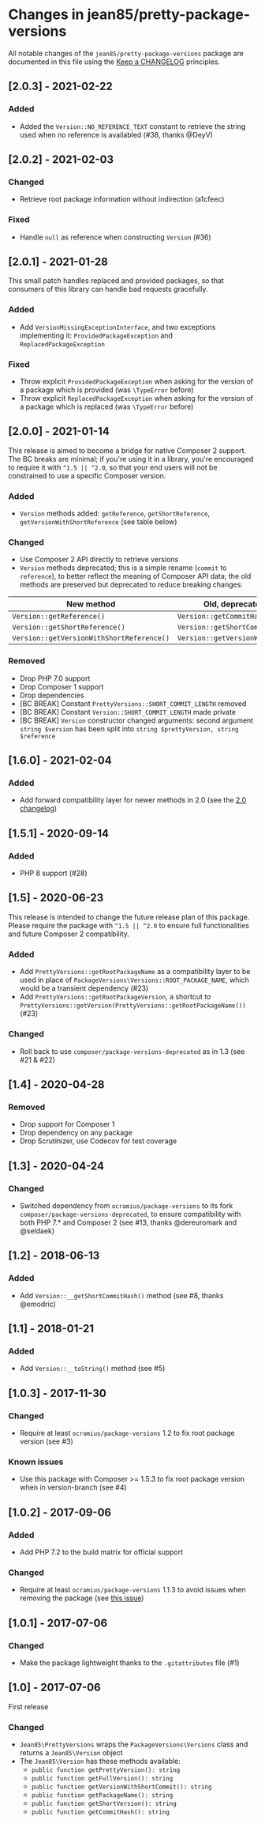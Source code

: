 # Changes in jean85/pretty-package-versions

All notable changes of the `jean85/pretty-package-versions` package are documented in this file using the 
[Keep a CHANGELOG](http://keepachangelog.com/) principles.

## [2.0.3] - 2021-02-22
### Added
 * Added the `Version::NO_REFERENCE_TEXT` constant to retrieve the string used when no reference is availabled (#38, thanks @DeyV)

## [2.0.2] - 2021-02-03
### Changed
 * Retrieve root package information without indirection (a1cfeec)
### Fixed
 * Handle `null` as reference when constructing `Version` (#36)

## [2.0.1] - 2021-01-28
This small patch handles replaced and provided packages, so that consumers of this library can handle bad requests gracefully.

### Added
 * Add `VersionMissingExceptionInterface`, and two exceptions implementing it: `ProvidedPackageException` and `ReplacedPackageException` 
### Fixed
 * Throw explicit `ProvidedPackageException` when asking for the version of a package which is provided (was `\TypeError` before)
 * Throw explicit `ReplacedPackageException` when asking for the version of a package which is replaced (was `\TypeError` before)

## [2.0.0] - 2021-01-14
This release is aimed to become a bridge for native Composer 2 support. The BC breaks are minimal; if you're using it in a library, you're encouraged to require it  with `^1.5 || ^2.0`, so that your end users will not be constrained to use a specific Composer version. 

### Added
 * `Version` methods added: `getReference`, `getShortReference`, `getVersionWithShortReference` (see table below)
### Changed
 * Use Composer 2 API directly to retrieve versions
 * `Version` methods deprecated; this is a simple rename (`commit` to `reference`), to better reflect the meaning of Composer API data; the old methods are preserved but deprecated to reduce breaking changes:

| New method                                | Old, deprecated method                 |
|-------------------------------------------|----------------------------------------|
| `Version::getReference()`                 | `Version::getCommitHash()`             | 
| `Version::getShortReference()`            | `Version::getShortCommitHash()`        | 
| `Version::getVersionWithShortReference()` | `Version::getVersionWithShortCommit()` |

### Removed
 * Drop PHP 7.0 support
 * Drop Composer 1 support
 * Drop dependencies
 * [BC BREAK] Constant `PrettyVersions::SHORT_COMMIT_LENGTH` removed
 * [BC BREAK] Constant `Version::SHORT_COMMIT_LENGTH` made private
 * [BC BREAK] `Version` constructor changed arguments: second argument `string $version` has been split into `string $prettyVersion, string $reference`

## [1.6.0] - 2021-02-04
### Added
 * Add forward compatibility layer for newer methods in 2.0 (see the [2.0 changelog](https://github.com/Jean85/pretty-package-versions/blob/2.x/CHANGELOG.md#200---2021-01-14))

## [1.5.1] - 2020-09-14
### Added
 * PHP 8 support (#28)

## [1.5] - 2020-06-23
This release is intended to change the future release plan of this package. Please require the package with `^1.5 || ^2.0` to ensure full functionalities and future Composer 2 compatibility.

### Added
 * Add `PrettyVersions::getRootPackageName` as a compatibility layer to be used in place of `PackageVersions\Versions::ROOT_PACKAGE_NAME`, which would be a transient dependency (#23)
 * Add `PrettyVersions::getRootPackageVersion`, a shortcut to `PrettyVersions::getVersion(PrettyVersions::getRootPackageName())` (#23)

### Changed
 * Roll back to use `composer/package-versions-deprecated` as in 1.3 (see #21 & #22)

## [1.4] - 2020-04-28
### Removed
 * Drop support for Composer 1
 * Drop dependency on any package
 * Drop Scrutinizer, use Codecov for test coverage

## [1.3] - 2020-04-24
### Changed
 * Switched dependency from `ocramius/package-versions` to its fork `composer/package-versions-deprecated`, to ensure compatibility with both PHP 7.* and Composer 2 (see #13, thanks @dereuromark and @seldaek)

## [1.2] - 2018-06-13
### Added
 * Add `Version::__getShortCommitHash()` method (see #8, thanks @emodric)

## [1.1] - 2018-01-21
### Added
 * Add `Version::__toString()` method (see #5)

## [1.0.3] - 2017-11-30
### Changed
 * Require at least `ocramius/package-versions` 1.2 to fix root package version (see #3)
### Known issues
 * Use this package with Composer >= 1.5.3 to fix root package version when in version-branch (see #4)

## [1.0.2] - 2017-09-06
### Added
 * Add PHP 7.2 to the build matrix for official support
### Changed
 * Require at least `ocramius/package-versions` 1.1.3 to avoid issues when removing the package (see [this issue](https://github.com/Ocramius/PackageVersions/issues/41))

## [1.0.1] - 2017-07-06
### Changed
 * Make the package lightweight thanks to the `.gitattributes` file (#1)

## [1.0] - 2017-07-06
First release
### Changed
 * `Jean85\PrettyVersions` wraps the `PackageVersions\Versions` class and returns a `Jean85\Version` object
 * The `Jean85\Version` has these methods available:
    * `public function getPrettyVersion(): string`
    * `public function getFullVersion(): string`
    * `public function getVersionWithShortCommit(): string`
    * `public function getPackageName(): string`
    * `public function getShortVersion(): string`
    * `public function getCommitHash(): string`
